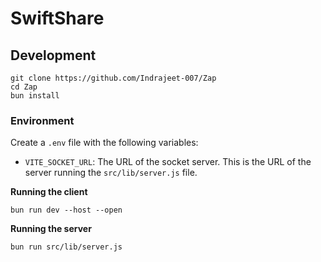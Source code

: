 # SwiftShare

## Development

```shell
git clone https://github.com/Indrajeet-007/Zap
cd Zap
bun install
```

### Environment

Create a `.env` file with the following variables:

- `VITE_SOCKET_URL`: The URL of the socket server. This is the URL of the server running the `src/lib/server.js` file.


**Running the client**

```shell
bun run dev --host --open
```

**Running the server**

```shell
bun run src/lib/server.js
```
